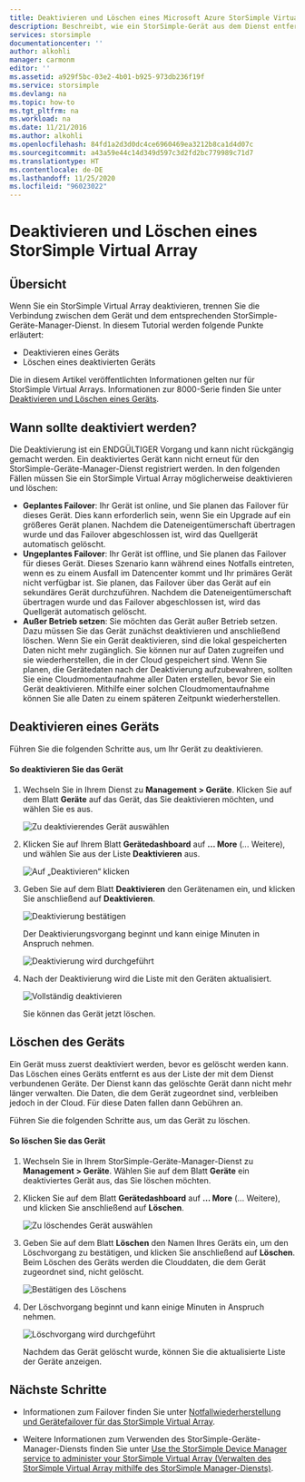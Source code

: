 ```yaml
---
title: Deaktivieren und Löschen eines Microsoft Azure StorSimple Virtual Array | Microsoft Docs
description: Beschreibt, wie ein StorSimple-Gerät aus dem Dienst entfernt wird, indem es zunächst deaktiviert und anschließend gelöscht wird.
services: storsimple
documentationcenter: ''
author: alkohli
manager: carmonm
editor: ''
ms.assetid: a929f5bc-03e2-4b01-b925-973db236f19f
ms.service: storsimple
ms.devlang: na
ms.topic: how-to
ms.tgt_pltfrm: na
ms.workload: na
ms.date: 11/21/2016
ms.author: alkohli
ms.openlocfilehash: 84fd1a2d3d0dc4ce6960469ea3212b8ca1d4d07c
ms.sourcegitcommit: a43a59e44c14d349d597c3d2fd2bc779989c71d7
ms.translationtype: HT
ms.contentlocale: de-DE
ms.lasthandoff: 11/25/2020
ms.locfileid: "96023022"
---
```

# <a name="deactivate-and-delete-a-storsimple-virtual-array"></a>Deaktivieren und Löschen eines StorSimple Virtual Array

## <a name="overview"></a>Übersicht

Wenn Sie ein StorSimple Virtual Array deaktivieren, trennen Sie die Verbindung zwischen dem Gerät und dem entsprechenden StorSimple-Geräte-Manager-Dienst. In diesem Tutorial werden folgende Punkte erläutert:

* Deaktivieren eines Geräts 
* Löschen eines deaktivierten Geräts

Die in diesem Artikel veröffentlichten Informationen gelten nur für StorSimple Virtual Arrays. Informationen zur 8000-Serie finden Sie unter [Deaktivieren und Löschen eines Geräts](./storsimple-8000-deactivate-and-delete-device.md).

## <a name="when-to-deactivate"></a>Wann sollte deaktiviert werden?

Die Deaktivierung ist ein ENDGÜLTIGER Vorgang und kann nicht rückgängig gemacht werden. Ein deaktiviertes Gerät kann nicht erneut für den StorSimple-Geräte-Manager-Dienst registriert werden. In den folgenden Fällen müssen Sie ein StorSimple Virtual Array möglicherweise deaktivieren und löschen:

* **Geplantes Failover**: Ihr Gerät ist online, und Sie planen das Failover für dieses Gerät. Dies kann erforderlich sein, wenn Sie ein Upgrade auf ein größeres Gerät planen. Nachdem die Dateneigentümerschaft übertragen wurde und das Failover abgeschlossen ist, wird das Quellgerät automatisch gelöscht.
* **Ungeplantes Failover**: Ihr Gerät ist offline, und Sie planen das Failover für dieses Gerät. Dieses Szenario kann während eines Notfalls eintreten, wenn es zu einem Ausfall im Datencenter kommt und Ihr primäres Gerät nicht verfügbar ist. Sie planen, das Failover über das Gerät auf ein sekundäres Gerät durchzuführen. Nachdem die Dateneigentümerschaft übertragen wurde und das Failover abgeschlossen ist, wird das Quellgerät automatisch gelöscht.
* **Außer Betrieb setzen**: Sie möchten das Gerät außer Betrieb setzen. Dazu müssen Sie das Gerät zunächst deaktivieren und anschließend löschen. Wenn Sie ein Gerät deaktivieren, sind die lokal gespeicherten Daten nicht mehr zugänglich. Sie können nur auf Daten zugreifen und sie wiederherstellen, die in der Cloud gespeichert sind. Wenn Sie planen, die Gerätedaten nach der Deaktivierung aufzubewahren, sollten Sie eine Cloudmomentaufnahme aller Daten erstellen, bevor Sie ein Gerät deaktivieren. Mithilfe einer solchen Cloudmomentaufnahme können Sie alle Daten zu einem späteren Zeitpunkt wiederherstellen.

## <a name="deactivate-a-device"></a>Deaktivieren eines Geräts

Führen Sie die folgenden Schritte aus, um Ihr Gerät zu deaktivieren.

#### <a name="to-deactivate-the-device"></a>So deaktivieren Sie das Gerät

1. Wechseln Sie in Ihrem Dienst zu **Management > Geräte**. Klicken Sie auf dem Blatt **Geräte** auf das Gerät, das Sie deaktivieren möchten, und wählen Sie es aus.
   
    ![Zu deaktivierendes Gerät auswählen](./media/storsimple-virtual-array-deactivate-and-delete-device/deactivate-delete7.png)
2. Klicken Sie auf Ihrem Blatt **Gerätedashboard** auf **... More** (... Weitere), und wählen Sie aus der Liste **Deaktivieren** aus.
   
    ![Auf „Deaktivieren“ klicken](./media/storsimple-virtual-array-deactivate-and-delete-device/deactivate-delete8.png)
3. Geben Sie auf dem Blatt **Deaktivieren** den Gerätenamen ein, und klicken Sie anschließend auf **Deaktivieren**. 
   
    ![Deaktivierung bestätigen](./media/storsimple-virtual-array-deactivate-and-delete-device/deactivate-delete1.png)
   
    Der Deaktivierungsvorgang beginnt und kann einige Minuten in Anspruch nehmen.
   
    ![Deaktivierung wird durchgeführt](./media/storsimple-virtual-array-deactivate-and-delete-device/deactivate-delete2.png)
4. Nach der Deaktivierung wird die Liste mit den Geräten aktualisiert.
   
    ![Vollständig deaktivieren](./media/storsimple-virtual-array-deactivate-and-delete-device/deactivate-delete3.png)
   
    Sie können das Gerät jetzt löschen.

## <a name="delete-the-device"></a>Löschen des Geräts

Ein Gerät muss zuerst deaktiviert werden, bevor es gelöscht werden kann. Das Löschen eines Geräts entfernt es aus der Liste der mit dem Dienst verbundenen Geräte. Der Dienst kann das gelöschte Gerät dann nicht mehr länger verwalten. Die Daten, die dem Gerät zugeordnet sind, verbleiben jedoch in der Cloud. Für diese Daten fallen dann Gebühren an.

Führen Sie die folgenden Schritte aus, um das Gerät zu löschen.

#### <a name="to-delete-the-device"></a>So löschen Sie das Gerät

1. Wechseln Sie in Ihrem StorSimple-Geräte-Manager-Dienst zu **Management > Geräte**. Wählen Sie auf dem Blatt **Geräte** ein deaktiviertes Gerät aus, das Sie löschen möchten.
2. Klicken Sie auf dem Blatt **Gerätedashboard** auf **… More** (... Weitere), und klicken Sie anschließend auf **Löschen**.
   
   ![Zu löschendes Gerät auswählen](./media/storsimple-virtual-array-deactivate-and-delete-device/deactivate-delete4.png)
3. Geben Sie auf dem Blatt **Löschen** den Namen Ihres Geräts ein, um den Löschvorgang zu bestätigen, und klicken Sie anschließend auf **Löschen**. Beim Löschen des Geräts werden die Clouddaten, die dem Gerät zugeordnet sind, nicht gelöscht. 
   
   ![Bestätigen des Löschens](./media/storsimple-virtual-array-deactivate-and-delete-device/deactivate-delete5.png) 
4. Der Löschvorgang beginnt und kann einige Minuten in Anspruch nehmen.
   
   ![Löschvorgang wird durchgeführt](./media/storsimple-virtual-array-deactivate-and-delete-device/deactivate-delete6.png)
   
    Nachdem das Gerät gelöscht wurde, können Sie die aktualisierte Liste der Geräte anzeigen.

## <a name="next-steps"></a>Nächste Schritte

* Informationen zum Failover finden Sie unter [Notfallwiederherstellung und Gerätefailover für das StorSimple Virtual Array](storsimple-virtual-array-failover-dr.md).

* Weitere Informationen zum Verwenden des StorSimple-Geräte-Manager-Diensts finden Sie unter [Use the StorSimple Device Manager service to administer your StorSimple Virtual Array (Verwalten des StorSimple Virtual Array mithilfe des StorSimple Manager-Diensts)](storsimple-virtual-array-manager-service-administration.md).